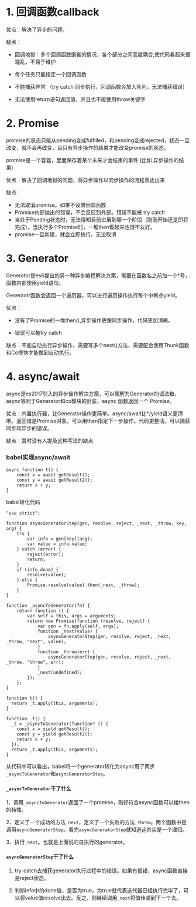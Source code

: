 # 1. 回调函数callback

优点：解决了异步的问题。

缺点：

 - 回调地狱：多个回调函数嵌套的情况，各个部分之间高度耦合,使代码看起来很混乱，不易于维护

 - 每个任务只能指定一个回调函数

 - 不能捕获异常 （try catch 同步执行，回调函数会加入队列，无法捕获错误）

 - 无法使用return语句返回值，并且也不能使用throw关键字


# 2. Promise

promise的状态只能从pending变成fulfilled，和pending变成rejected，状态一旦改变，就不会再改变，且只有异步操作的结果才能改变promise的状态。

promise是一个容器，里面保存着某个未来才会结束的事件 (比如 异步操作的结果)

优点：解决了回调地狱的问题，将异步操作以同步操作的流程表达出来

缺点：
  - 无法取消promise。如果不设置回调函数
  - Promise内部抛出的错误，不会反应到外部。错误不能被 try catch
  - 当处于Pending状态时，无法得知目前进展到哪一个阶段（刚刚开始还是即将完成）。当执行多个Promise时，一堆then看起来也很不友好。
  - promise一旦新建，就会立即执行，无法取消

# 3. Generator

Generator是es6提出的另一种异步编程解决方案，需要在函数名之前加一个*号，函数内部使用yield语句。

Generaotr函数会返回一个遍历器，可以进行遍历操作执行每个中断点yield。

优点：
 - 没有了Promise的一堆then(),异步操作更像同步操作，代码更加清晰。
   
 - 错误可以被try catch

缺点：不能自动执行异步操作，需要写多个next()方法，需要配合使用Thunk函数和Co模块才能做到自动执行。

# 4. async/await

async是es2017引入的异步操作解决方案，可以理解为Generator的语法糖，async等同于Generator和co模块的封装，async 函数返回一个 Promise。

优点：内置执行器，比Generator操作更简单。async/await比*/yield语义更清晰。返回值是Promise对象，可以用then指定下一步操作。代码更整洁。可以捕获同步和异步的错误。

缺点：暂时没有人提及这种写法的缺点



### babel实现async/await

```
async function t() {
    const x = await getResult();
  	const y = await getResult2();
  	return x + y;
}
```

babel转化代码

```
"use strict";

function asyncGeneratorStep(gen, resolve, reject, _next, _throw, key, arg) {
    try {
        var info = gen[key](arg);
        var value = info.value;
    } catch (error) {
        reject(error);
        return;
    }
    if (info.done) {
        resolve(value);
    } else {
        Promise.resolve(value).then(_next, _throw);
    }
}

function _asyncToGenerator(fn) {
    return function () {
        var self = this, args = arguments;
        return new Promise(function (resolve, reject) {
            var gen = fn.apply(self, args);
            function _next(value) {
                asyncGeneratorStep(gen, resolve, reject, _next, _throw, "next", value);
            }
            function _throw(err) {
                asyncGeneratorStep(gen, resolve, reject, _next, _throw, "throw", err);
            }
            _next(undefined);
        });
    };
}

function t() {
  return _t.apply(this, arguments);
}

function _t() {
  _t = _asyncToGenerator(function* () {
    const x = yield getResult();
    const y = yield getResult2();
    return x + y;
  });
  return _t.apply(this, arguments);
}
```

从代码中可以看出，babel将一个generator转化为async用了两步`_asyncToGenerator`和`asyncGeneratorStep`。

#### `_asyncToGenerator`干了什么

1、调用`_asyncToGenerator`返回了一个promise，刚好符合async函数可以接then的特性。

2、定义了一个成功的方法`_next`，定义了一个失败的方法`_throw`。两个函数中是调用`asyncGeneratorStep`。看完`asyncGeneratorStep`就知道这其实是一个递归。

3、执行`_next`。也就是上面说的自执行的generator。

#### `asyncGeneratorStep`干了什么

1. try-catch去捕获generator执行过程中的错误。如果有报错，async函数直接是reject状态。

2. 判断info中的done值，是否为true，为true就代表迭代器已经执行完毕了，可以将value值resolve出去。反之，则继续调用`_next`将值传递到下一个去。


